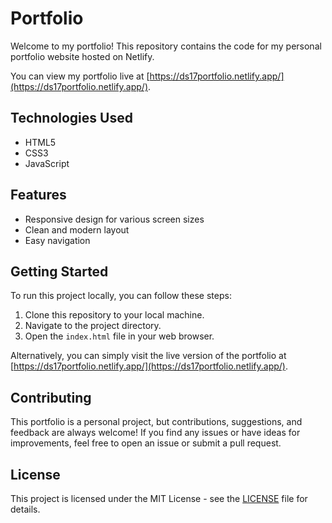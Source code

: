 # Portfolio

Welcome to my portfolio! This repository contains the code for my personal portfolio website hosted on Netlify.

You can view my portfolio live at [https://ds17portfolio.netlify.app/](https://ds17portfolio.netlify.app/).

## Technologies Used

- HTML5
- CSS3
- JavaScript

## Features

- Responsive design for various screen sizes
- Clean and modern layout
- Easy navigation

## Getting Started

To run this project locally, you can follow these steps:

1. Clone this repository to your local machine.
2. Navigate to the project directory.
3. Open the `index.html` file in your web browser.

Alternatively, you can simply visit the live version of the portfolio at [https://ds17portfolio.netlify.app/](https://ds17portfolio.netlify.app/).

## Contributing

This portfolio is a personal project, but contributions, suggestions, and feedback are always welcome! If you find any issues or have ideas for improvements, feel free to open an issue or submit a pull request.

## License

This project is licensed under the MIT License - see the [LICENSE](LICENSE) file for details.
